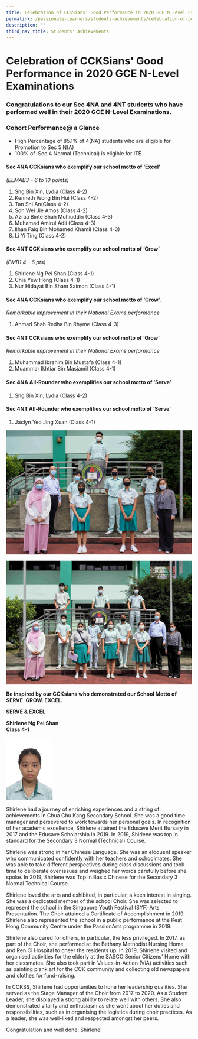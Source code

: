```yaml
---
title: Celebration of CCKSians' Good Performance in 2020 GCE N Level Examinations
permalink: /passionate-learners/students-achievements/celebration-of-performance-in-2020-gce-n-level/
description: ""
third_nav_title: Students' Achievements
---
```

# **Celebration of CCKSians' Good Performance in 2020 GCE N-Level Examinations**

###  Congratulations to our Sec 4NA and 4NT students who have performed well in their 2020 GCE N-Level Examinations. 

  

### Cohort Performance@ a Glance 

*   High Percentage of 85.1% of 4(NA) students who are eligible for Promotion to Sec 5 N(A)
*   100% of  Sec 4 Normal (Technical) is eligible for ITE


#### Sec 4NA CCKsians who exemplify our school motto of ‘Excel’   
_(ELMAB3 – 6 to 10 points)_

1.  Sng Bin Xin, Lydia (Class 4-2)
2.  Kenneth Wong Bin Hui (Class 4-2)
3.  Tan Shi An(Class 4-2)
4.  Soh Wei Jie Amos (Class 4-2)
5.  Azraa Binte Shah Mohiuddin (Class 4-3)
6.  Muhamad Amirul Adli (Class 4-3)
7.  Ilhan Faiq Bin Mohamed Khamil (Class 4-3)
8.  Li Yi Ting (Class 4-2)

  

#### Sec 4NT CCKsians who exemplify our school motto of ‘Grow’   
_(EMB1 4 – 6 pts)_

1.  Shirlene Ng Pei Shan (Class 4-1)
2.  Chia Yew Hong (Class 4-1)
3.  Nur Hidayat Bin Sham Saimon (Class 4-1)

#### Sec 4NA CCKsians who exemplify our school motto of ‘Grow’.   
_Remarkable improvement in their National Exams performance_ 

1.  Ahmad Shah Redha Bin Rhyme (Class 4-3)  
    

#### Sec 4NT CCKsians who exemplify our school motto of ‘Grow’   
_Remarkable improvement in their National Exams performance_ 

1.  Muhammad Ibrahim Bin Mustafa (Class 4-1)
2.  Muammar Ikhtiar Bin Masjamil (Class 4-1)

  
#### Sec 4NA All-Rounder who exemplifies our school motto of ‘Serve’ 

1.  Sng Bin Xin, Lydia (Class 4-2)


#### Sec 4NT All-Rounder who exemplifies our school motto of ‘Serve’ 

1.  Jaclyn Yeo Jing Xuan (Class 4-1)

![](/images/N_Level_lowRes001.jpg)

![](/images/N_Level_lowRes002.jpg)

**Be inspired by our CCKsians who demonstrated our School Motto of SERVE. GROW. EXCEL.**

**SERVE & EXCEL** 

**Shirlene Ng Pei Shan**  
**Class 4-1**

<img src="/images/Shirlene_Ng.jpg" 
     style="width:25%">
		 
Shirlene had a journey of enriching experiences and a string of achievements in Chua Chu Kang Secondary School.  She was a good time manager and persevered to work towards her personal goals. In recognition of her academic excellence, Shirlene attained the Edusave Merit Bursary in 2017 and the Edusave Scholarship in 2019. In 2019, Shirlene was top in standard for the Secondary 3 Normal (Technical) Course. 

Shirlene was strong in her Chinese Language. She was an eloquent speaker who communicated confidently with her teachers and schoolmates. She was able to take different perspectives during class discussions and took time to deliberate over issues and weighed her words carefully before she spoke. In 2019, Shirlene was Top in Basic Chinese for the Secondary 3 Normal Technical Course.

Shirlene loved the arts and exhibited, in particular, a keen interest in singing. She was a dedicated member of the school Choir. She was selected to represent the school in the Singapore Youth Festival (SYF) Arts Presentation. The Choir attained a Certificate of Accomplishment in 2019. Shirlene also represented the school in a public performance at the Keat Hong Community Centre under the PassionArts programme in 2019. 

Shirlene also cared for others, in particular, the less privileged. In 2017, as part of the Choir, she performed at the Bethany Methodist Nursing Home and Ren Ci Hospital to cheer the residents up.  In 2019, Shirlene visited and organised activities for the elderly at the SASCO Senior Citizens' Home with her classmates. She also took part in Values-in-Action (ViA) activities such as painting plank art for the CCK community and collecting old newspapers and clothes for fund-raising.

In CCKSS, Shirlene had opportunities to hone her leadership qualities. She served as the Stage Manager of the Choir from 2017 to 2020. As a Student Leader, she displayed a strong ability to relate well with others. She also demonstrated vitality and enthusiasm as she went about her duties and responsibilities, such as in organising the logistics during choir practices. As a leader, she was well-liked and respected amongst her peers. 

Congratulation and well done, Shirlene!